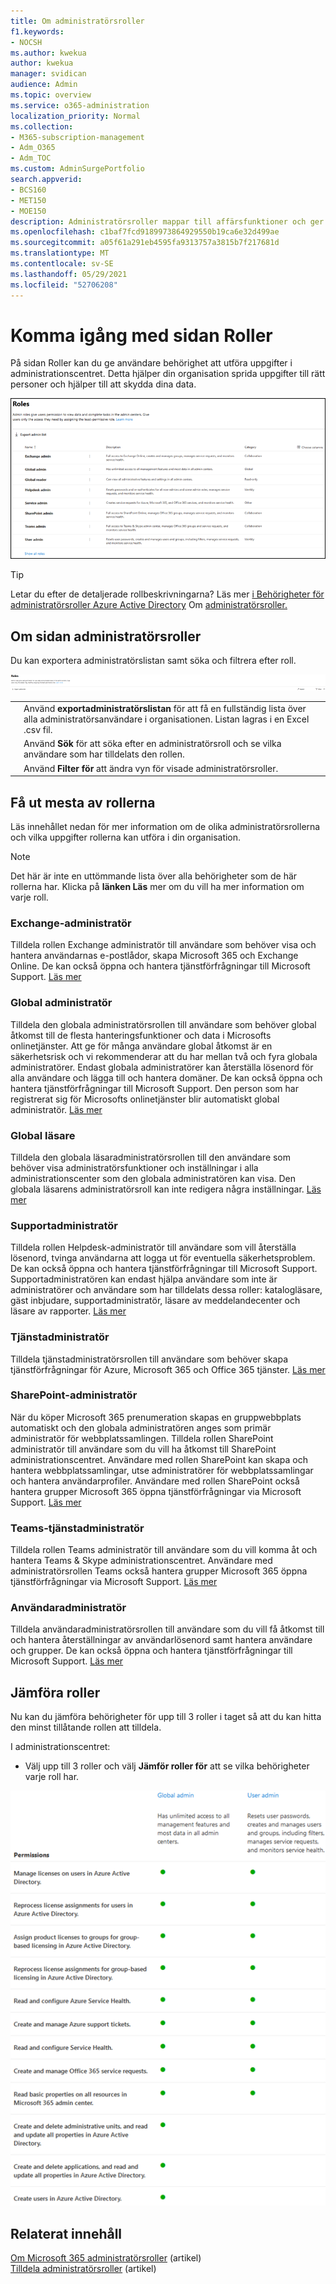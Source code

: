 ```yaml
---
title: Om administratörsroller
f1.keywords:
- NOCSH
ms.author: kwekua
author: kwekua
manager: svidican
audience: Admin
ms.topic: overview
ms.service: o365-administration
localization_priority: Normal
ms.collection:
- M365-subscription-management
- Adm_O365
- Adm_TOC
ms.custom: AdminSurgePortfolio
search.appverid:
- BCS160
- MET150
- MOE150
description: Administratörsroller mappar till affärsfunktioner och ger behörighet att utföra särskilda uppgifter i administrationscentret. Tjänstadministratören öppnar till exempel supportbegäranden hos Microsoft.
ms.openlocfilehash: c1baf7fcd9189973864929550b19ca6e32d499ae
ms.sourcegitcommit: a05f61a291eb4595fa9313757a3815b7f217681d
ms.translationtype: MT
ms.contentlocale: sv-SE
ms.lasthandoff: 05/29/2021
ms.locfileid: "52706208"
---
```

# <a name="get-started-with-the-roles-page"></a>Komma igång med sidan Roller

På sidan Roller kan du ge användare behörighet att utföra uppgifter i administrationscentret. Detta hjälper din organisation sprida uppgifter till rätt personer och hjälper till att skydda dina data.

![En bild som visar administratörsroller](../../media/roles-main-page.png)

> [!TIP]
> Letar du efter de detaljerade rollbeskrivningarna? Läs mer [i Behörigheter för administratörsroller Azure Active Directory](/azure/active-directory/users-groups-roles/directory-assign-admin-roles#available-roles) Om [administratörsroller.](/microsoft-365/admin/add-users/about-admin-roles)

## <a name="about-the-admin-roles-page"></a>Om sidan administratörsroller

Du kan exportera administratörslistan samt söka och filtrera efter roll.

![Filtrera eller importera administratörsroller](../../media/admin-role-page-options.png)

|||
|:-----|:-----|
|  <br/> |Använd **exportadministratörslistan** för att få en fullständig lista över alla administratörsanvändare i organisationen. Listan lagras i en Excel .csv fil.   <br/> |
|  <br/> |Använd **Sök** för att söka efter en administratörsroll och se vilka användare som har tilldelats den rollen.   <br/> |
|  <br/> |Använd **Filter för** att ändra vyn för visade administratörsroller.   <br/> |

## <a name="get-the-most-out-of-the-roles"></a>Få ut mesta av rollerna

Läs innehållet nedan för mer information om de olika administratörsrollerna och vilka uppgifter rollerna kan utföra i din organisation.

> [!NOTE]
Det här är inte en uttömmande lista över alla behörigheter som de här rollerna har. Klicka på **länken Läs** mer om du vill ha mer information om varje roll.

### <a name="exchange-admin"></a>Exchange-administratör

Tilldela rollen Exchange administratör till användare som behöver visa och hantera användarnas e-postlådor, skapa Microsoft 365 och Exchange Online. De kan också öppna och hantera tjänstförfrågningar till Microsoft Support. [Läs mer](/microsoft-365/admin/add-users/about-exchange-online-admin-role)

### <a name="global-admin"></a>Global administratör

Tilldela den globala administratörsrollen till användare som behöver global åtkomst till de flesta hanteringsfunktioner och data i Microsofts onlinetjänster. Att ge för många användare global åtkomst är en säkerhetsrisk och vi rekommenderar att du har mellan två och fyra globala administratörer. Endast globala administratörer kan återställa lösenord för alla användare och lägga till och hantera domäner. De kan också öppna och hantera tjänstförfrågningar till Microsoft Support. Den person som har registrerat sig för Microsofts onlinetjänster blir automatiskt global administratör. [Läs mer](/microsoft-365/admin/add-users/about-admin-roles#roles-available-in-the-microsoft-365-admin-center)

### <a name="global-reader"></a>Global läsare

Tilldela den globala läsaradministratörsrollen till den användare som behöver visa administratörsfunktioner och inställningar i alla administrationscenter som den globala administratören kan visa. Den globala läsarens administratörsroll kan inte redigera några inställningar. [Läs mer](/microsoft-365/admin/add-users/about-admin-roles#roles-available-in-the-microsoft-365-admin-center)

### <a name="helpdesk-admin"></a>Supportadministratör

Tilldela rollen Helpdesk-administratör till användare som vill återställa lösenord, tvinga användarna att logga ut för eventuella säkerhetsproblem. De kan också öppna och hantera tjänstförfrågningar till Microsoft Support. Supportadministratören kan endast hjälpa användare som inte är administratörer och användare som har tilldelats dessa roller: katalogläsare, gäst inbjudare, supportadministratör, läsare av meddelandecenter och läsare av rapporter. [Läs mer](/microsoft-365/admin/add-users/about-admin-roles#roles-available-in-the-microsoft-365-admin-center)

### <a name="service-admin"></a>Tjänstadministratör

Tilldela tjänstadministratörsrollen till användare som behöver skapa tjänstförfrågningar för Azure, Microsoft 365 och Office 365 tjänster. [Läs mer](/microsoft-365/admin/add-users/about-admin-roles#roles-available-in-the-microsoft-365-admin-center)

### <a name="sharepoint-admin"></a>SharePoint-administratör

När du köper Microsoft 365 prenumeration skapas en gruppwebbplats automatiskt och den globala administratören anges som primär administratör för webbplatssamlingen. Tilldela rollen SharePoint administratör till användare som du vill ha åtkomst till SharePoint administrationscentret. Användare med rollen SharePoint kan skapa och hantera webbplatssamlingar, utse administratörer för webbplatssamlingar och hantera användarprofiler. Användare med rollen SharePoint också hantera grupper Microsoft 365 öppna tjänstförfrågningar via Microsoft Support. [Läs mer](/sharepoint/sharepoint-admin-role)

### <a name="teams-service-admin"></a>Teams-tjänstadministratör

Tilldela rollen Teams administratör till användare som du vill komma åt och hantera Teams & Skype administrationscentret. Användare med administratörsrollen Teams också hantera grupper Microsoft 365 öppna tjänstförfrågningar via Microsoft Support. [Läs mer](/MicrosoftTeams/using-admin-roles)

### <a name="user-admin"></a>Användaradministratör

Tilldela användaradministratörsrollen till användare som du vill få åtkomst till och hantera återställningar av användarlösenord samt hantera användare och grupper. De kan också öppna och hantera tjänstförfrågningar till Microsoft Support. [Läs mer](/microsoft-365/admin/add-users/about-admin-roles#roles-available-in-the-microsoft-365-admin-center)

## <a name="compare-roles"></a>Jämföra roller

Nu kan du jämföra behörigheter för upp till 3 roller i taget så att du kan hitta den minst tillåtande rollen att tilldela.

I administrationscentret:

- Välj upp till 3 roller och välj **Jämför roller för** att se vilka behörigheter varje roll har.

![En bild som visar en jämförelse av administratörsroller](../../media/compare-roles-list.png)

## <a name="related-content"></a>Relaterat innehåll

[Om Microsoft 365 administratörsroller](about-admin-roles.md) (artikel)\
[Tilldela administratörsroller](assign-admin-roles.md) (artikel)